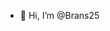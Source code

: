 - 👋 Hi, I’m @Brans25


<!---
Brans25/Brans25 is a ✨ special ✨ repository because its `README.md` (this file) appears on your GitHub profile.
You can click the Preview link to take a look at your changes.
--->
